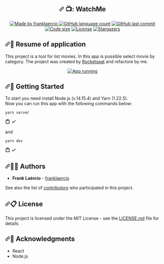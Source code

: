 <article class="markdown-body entry-content container-lg" itemprop="text"><h2 align="center"><a id="user-content-----watchme" class="anchor" aria-hidden="true" href="#----watchme"><svg class="octicon octicon-link" viewBox="0 0 16 16" version="1.1" width="16" height="16" aria-hidden="true"><path fill-rule="evenodd" d="M7.775 3.275a.75.75 0 001.06 1.06l1.25-1.25a2 2 0 112.83 2.83l-2.5 2.5a2 2 0 01-2.83 0 .75.75 0 00-1.06 1.06 3.5 3.5 0 004.95 0l2.5-2.5a3.5 3.5 0 00-4.95-4.95l-1.25 1.25zm-4.69 9.64a2 2 0 010-2.83l2.5-2.5a2 2 0 012.83 0 .75.75 0 001.06-1.06 3.5 3.5 0 00-4.95 0l-2.5 2.5a3.5 3.5 0 004.95 4.95l1.25-1.25a.75.75 0 00-1.06-1.06l-1.25 1.25a2 2 0 01-2.83 0z"></path></svg></a> 
  <g-emoji class="g-emoji" alias="tv" fallback-src="https://github.githubassets.com/images/icons/emoji/unicode/1f4fa.png">📺</g-emoji>: WatchMe
</h2>
<p align="center">
  <a href="https://www.linkedin.com/in/frank-laercio/" rel="nofollow">
    <img alt="Made by franklaercio" src="https://camo.githubusercontent.com/c5d82b824e8a766c3b7bdc49c546c49e7359754bef2828f1dfb1d5874d12ad6d/68747470733a2f2f696d672e736869656c64732e696f2f62616467652f4c696e6b6564696e2d4d61646525323062792532306672616e6b6c61657263696f2d626c7565" data-canonical-src="https://img.shields.io/badge/Linkedin-Made%20by%20franklaercio-blue" style="max-width: 100%;">
  </a>
  <a target="_blank" rel="noopener noreferrer" href="https://camo.githubusercontent.com/c24eb4c88037a54d6aba1ed99cf286974759256926c340282a5b8e835337671a/68747470733a2f2f696d672e736869656c64732e696f2f6769746875622f6c616e6775616765732f636f756e742f6672616e6b6c61657263696f2f77617463686d653f636f6c6f723d253233303444333631"><img alt="GitHub language count" src="https://camo.githubusercontent.com/c24eb4c88037a54d6aba1ed99cf286974759256926c340282a5b8e835337671a/68747470733a2f2f696d672e736869656c64732e696f2f6769746875622f6c616e6775616765732f636f756e742f6672616e6b6c61657263696f2f77617463686d653f636f6c6f723d253233303444333631" data-canonical-src="https://img.shields.io/github/languages/count/franklaercio/watchme?color=%2304D361" style="max-width: 100%;"></a>
  <a href="https://github.com/franklaercio/watchme/commits/master">
    <img alt="GitHub last commit" src="https://camo.githubusercontent.com/1831f2634ac8c290641f4164e48b307b6b9f81caca3118b50a1f69fa4bc5e97a/68747470733a2f2f696d672e736869656c64732e696f2f6769746875622f6c6173742d636f6d6d69742f6672616e6b6c61657263696f2f77617463686d65" data-canonical-src="https://img.shields.io/github/last-commit/franklaercio/watchme" style="max-width: 100%;">
  </a>
  <a target="_blank" rel="noopener noreferrer" href="https://camo.githubusercontent.com/35d464a3e3be3b8bfed99ac0803452b5cde479d7bcfd959d7f4c38f870deea24/68747470733a2f2f696d672e736869656c64732e696f2f6769746875622f6c616e6775616765732f636f64652d73697a652f6672616e6b6c61657263696f2f77617463686d65"><img alt="Code size" src="https://camo.githubusercontent.com/35d464a3e3be3b8bfed99ac0803452b5cde479d7bcfd959d7f4c38f870deea24/68747470733a2f2f696d672e736869656c64732e696f2f6769746875622f6c616e6775616765732f636f64652d73697a652f6672616e6b6c61657263696f2f77617463686d65" data-canonical-src="https://img.shields.io/github/languages/code-size/franklaercio/watchme" style="max-width: 100%;"></a>
  <a target="_blank" rel="noopener noreferrer" href="https://camo.githubusercontent.com/8bb1977f745ee8c8107f711ecfa901421a9b929f308fd431f7211508f8ddbd87/68747470733a2f2f696d672e736869656c64732e696f2f62616467652f6c6963656e73652d4d49542d627269676874677265656e"><img alt="License" src="https://camo.githubusercontent.com/8bb1977f745ee8c8107f711ecfa901421a9b929f308fd431f7211508f8ddbd87/68747470733a2f2f696d672e736869656c64732e696f2f62616467652f6c6963656e73652d4d49542d627269676874677265656e" data-canonical-src="https://img.shields.io/badge/license-MIT-brightgreen" style="max-width: 100%;"></a>
   <a href="https://github.com/franklaercio/watchme/stargazers">
    <img alt="Stargazers" src="https://camo.githubusercontent.com/2b73276cdfcb0c97bb3127f27cacf0f5921ae20dbb564a72e025da0a47433cc5/68747470733a2f2f696d672e736869656c64732e696f2f6769746875622f73746172732f6672616e6b6c61657263696f2f77617463686d653f7374796c653d736f6369616c" data-canonical-src="https://img.shields.io/github/stars/franklaercio/watchme?style=social" style="max-width: 100%;">
  </a>
</p>
<h2><a id="user-content-bookmark_tabs-resume-of-application" class="anchor" aria-hidden="true" href="#bookmark_tabs-resume-of-application"><svg class="octicon octicon-link" viewBox="0 0 16 16" version="1.1" width="16" height="16" aria-hidden="true"><path fill-rule="evenodd" d="M7.775 3.275a.75.75 0 001.06 1.06l1.25-1.25a2 2 0 112.83 2.83l-2.5 2.5a2 2 0 01-2.83 0 .75.75 0 00-1.06 1.06 3.5 3.5 0 004.95 0l2.5-2.5a3.5 3.5 0 00-4.95-4.95l-1.25 1.25zm-4.69 9.64a2 2 0 010-2.83l2.5-2.5a2 2 0 012.83 0 .75.75 0 001.06-1.06 3.5 3.5 0 00-4.95 0l-2.5 2.5a3.5 3.5 0 004.95 4.95l1.25-1.25a.75.75 0 00-1.06-1.06l-1.25 1.25a2 2 0 01-2.83 0z"></path></svg></a><g-emoji class="g-emoji" alias="bookmark_tabs" fallback-src="https://github.githubassets.com/images/icons/emoji/unicode/1f4d1.png">📑</g-emoji> Resume of application</h2>
<p>This project is a tool for list movies. In this app is possible select movie by category. The project was created by <a href="https://rocketseat.com.br/" rel="nofollow">Rocketseat</a> and refactore by me.</p>
<p align="center">
<a target="_blank" rel="noopener noreferrer" href="https://user-images.githubusercontent.com/38151364/112096249-ab3c6680-8b7c-11eb-98d5-da960d6bf8b4.png"><img src="https://user-images.githubusercontent.com/38151364/112096249-ab3c6680-8b7c-11eb-98d5-da960d6bf8b4.png" alt="App running" style="max-width: 100%;"></a>
</p>  
<h2><a id="user-content-mag_right-getting-started" class="anchor" aria-hidden="true" href="#mag_right-getting-started"><svg class="octicon octicon-link" viewBox="0 0 16 16" version="1.1" width="16" height="16" aria-hidden="true"><path fill-rule="evenodd" d="M7.775 3.275a.75.75 0 001.06 1.06l1.25-1.25a2 2 0 112.83 2.83l-2.5 2.5a2 2 0 01-2.83 0 .75.75 0 00-1.06 1.06 3.5 3.5 0 004.95 0l2.5-2.5a3.5 3.5 0 00-4.95-4.95l-1.25 1.25zm-4.69 9.64a2 2 0 010-2.83l2.5-2.5a2 2 0 012.83 0 .75.75 0 001.06-1.06 3.5 3.5 0 00-4.95 0l-2.5 2.5a3.5 3.5 0 004.95 4.95l1.25-1.25a.75.75 0 00-1.06-1.06l-1.25 1.25a2 2 0 01-2.83 0z"></path></svg></a><g-emoji class="g-emoji" alias="mag_right" fallback-src="https://github.githubassets.com/images/icons/emoji/unicode/1f50e.png">🔎</g-emoji> Getting Started</h2>
<p>To start you need install Node.js (v.14.15.4) and Yarn (1.22.5). <br>
Now you can run this app with the following commands below:</p>
<div class="snippet-clipboard-content position-relative"><pre lang="terminal"><code>yarn server
</code></pre><div class="zeroclipboard-container position-absolute right-0 top-0">
    <clipboard-copy aria-label="Copy" class="ClipboardButton btn js-clipboard-copy m-2 p-0 tooltipped-no-delay" data-copy-feedback="Copied!" data-tooltip-direction="w" value="yarn server
" tabindex="0" role="button">
      <svg aria-hidden="true" height="16" viewBox="0 0 16 16" version="1.1" width="16" data-view-component="true" class="octicon octicon-paste js-clipboard-clippy-icon m-2">
    <path fill-rule="evenodd" d="M5.75 1a.75.75 0 00-.75.75v3c0 .414.336.75.75.75h4.5a.75.75 0 00.75-.75v-3a.75.75 0 00-.75-.75h-4.5zm.75 3V2.5h3V4h-3zm-2.874-.467a.75.75 0 00-.752-1.298A1.75 1.75 0 002 3.75v9.5c0 .966.784 1.75 1.75 1.75h8.5A1.75 1.75 0 0014 13.25v-9.5a1.75 1.75 0 00-.874-1.515.75.75 0 10-.752 1.298.25.25 0 01.126.217v9.5a.25.25 0 01-.25.25h-8.5a.25.25 0 01-.25-.25v-9.5a.25.25 0 01.126-.217z"></path>
</svg>
      <svg aria-hidden="true" height="16" viewBox="0 0 16 16" version="1.1" width="16" data-view-component="true" class="octicon octicon-check js-clipboard-check-icon color-text-success d-none m-2">
    <path fill-rule="evenodd" d="M13.78 4.22a.75.75 0 010 1.06l-7.25 7.25a.75.75 0 01-1.06 0L2.22 9.28a.75.75 0 011.06-1.06L6 10.94l6.72-6.72a.75.75 0 011.06 0z"></path>
</svg>
    </clipboard-copy>
  </div></div>
<p>and</p>
<div class="snippet-clipboard-content position-relative"><pre lang="terminal"><code>yarn dev
</code></pre><div class="zeroclipboard-container position-absolute right-0 top-0">
    <clipboard-copy aria-label="Copy" class="ClipboardButton btn js-clipboard-copy m-2 p-0 tooltipped-no-delay" data-copy-feedback="Copied!" data-tooltip-direction="w" value="yarn dev
" tabindex="0" role="button">
      <svg aria-hidden="true" height="16" viewBox="0 0 16 16" version="1.1" width="16" data-view-component="true" class="octicon octicon-paste js-clipboard-clippy-icon m-2">
    <path fill-rule="evenodd" d="M5.75 1a.75.75 0 00-.75.75v3c0 .414.336.75.75.75h4.5a.75.75 0 00.75-.75v-3a.75.75 0 00-.75-.75h-4.5zm.75 3V2.5h3V4h-3zm-2.874-.467a.75.75 0 00-.752-1.298A1.75 1.75 0 002 3.75v9.5c0 .966.784 1.75 1.75 1.75h8.5A1.75 1.75 0 0014 13.25v-9.5a1.75 1.75 0 00-.874-1.515.75.75 0 10-.752 1.298.25.25 0 01.126.217v9.5a.25.25 0 01-.25.25h-8.5a.25.25 0 01-.25-.25v-9.5a.25.25 0 01.126-.217z"></path>
</svg>
      <svg aria-hidden="true" height="16" viewBox="0 0 16 16" version="1.1" width="16" data-view-component="true" class="octicon octicon-check js-clipboard-check-icon color-text-success d-none m-2">
    <path fill-rule="evenodd" d="M13.78 4.22a.75.75 0 010 1.06l-7.25 7.25a.75.75 0 01-1.06 0L2.22 9.28a.75.75 0 011.06-1.06L6 10.94l6.72-6.72a.75.75 0 011.06 0z"></path>
</svg>
    </clipboard-copy>
  </div></div>
<h2><a id="user-content-man_technologist-authors" class="anchor" aria-hidden="true" href="#man_technologist-authors"><svg class="octicon octicon-link" viewBox="0 0 16 16" version="1.1" width="16" height="16" aria-hidden="true"><path fill-rule="evenodd" d="M7.775 3.275a.75.75 0 001.06 1.06l1.25-1.25a2 2 0 112.83 2.83l-2.5 2.5a2 2 0 01-2.83 0 .75.75 0 00-1.06 1.06 3.5 3.5 0 004.95 0l2.5-2.5a3.5 3.5 0 00-4.95-4.95l-1.25 1.25zm-4.69 9.64a2 2 0 010-2.83l2.5-2.5a2 2 0 012.83 0 .75.75 0 001.06-1.06 3.5 3.5 0 00-4.95 0l-2.5 2.5a3.5 3.5 0 004.95 4.95l1.25-1.25a.75.75 0 00-1.06-1.06l-1.25 1.25a2 2 0 01-2.83 0z"></path></svg></a><g-emoji class="g-emoji" alias="man_technologist" fallback-src="https://github.githubassets.com/images/icons/emoji/unicode/1f468-1f4bb.png">👨&zwj;💻</g-emoji> Authors</h2>
<ul>
<li><strong>Frank Laércio</strong> - <a href="https://github.com/franklaercio">franklaercio</a></li>
</ul>
<p>See also the list of <a href="https://github.com/franklaercio/watchme/contributors">contributors</a> who participated in this project.</p>
<h2><a id="user-content-clipboard-license" class="anchor" aria-hidden="true" href="#clipboard-license"><svg class="octicon octicon-link" viewBox="0 0 16 16" version="1.1" width="16" height="16" aria-hidden="true"><path fill-rule="evenodd" d="M7.775 3.275a.75.75 0 001.06 1.06l1.25-1.25a2 2 0 112.83 2.83l-2.5 2.5a2 2 0 01-2.83 0 .75.75 0 00-1.06 1.06 3.5 3.5 0 004.95 0l2.5-2.5a3.5 3.5 0 00-4.95-4.95l-1.25 1.25zm-4.69 9.64a2 2 0 010-2.83l2.5-2.5a2 2 0 012.83 0 .75.75 0 001.06-1.06 3.5 3.5 0 00-4.95 0l-2.5 2.5a3.5 3.5 0 004.95 4.95l1.25-1.25a.75.75 0 00-1.06-1.06l-1.25 1.25a2 2 0 01-2.83 0z"></path></svg></a><g-emoji class="g-emoji" alias="clipboard" fallback-src="https://github.githubassets.com/images/icons/emoji/unicode/1f4cb.png">📋</g-emoji> License</h2>
<p>This project is licensed under the MIT License - see the <a href="/franklaercio/watchme/blob/main/LICENSE.md">LICENSE.md</a> file for details</p>
<h2><a id="user-content-newspaper-acknowledgments" class="anchor" aria-hidden="true" href="#newspaper-acknowledgments"><svg class="octicon octicon-link" viewBox="0 0 16 16" version="1.1" width="16" height="16" aria-hidden="true"><path fill-rule="evenodd" d="M7.775 3.275a.75.75 0 001.06 1.06l1.25-1.25a2 2 0 112.83 2.83l-2.5 2.5a2 2 0 01-2.83 0 .75.75 0 00-1.06 1.06 3.5 3.5 0 004.95 0l2.5-2.5a3.5 3.5 0 00-4.95-4.95l-1.25 1.25zm-4.69 9.64a2 2 0 010-2.83l2.5-2.5a2 2 0 012.83 0 .75.75 0 001.06-1.06 3.5 3.5 0 00-4.95 0l-2.5 2.5a3.5 3.5 0 004.95 4.95l1.25-1.25a.75.75 0 00-1.06-1.06l-1.25 1.25a2 2 0 01-2.83 0z"></path></svg></a><g-emoji class="g-emoji" alias="newspaper" fallback-src="https://github.githubassets.com/images/icons/emoji/unicode/1f4f0.png">📰</g-emoji> Acknowledgments</h2>
<ul>
<li>React</li>
<li>Node.js</li>
</ul>
</article>
